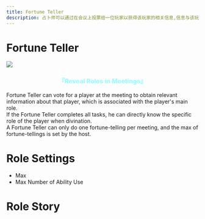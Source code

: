 ```yaml
---
title: Fortune Teller
description: 占卜师可以通过在会议上投票给一位玩家以获得该玩家的相关信息,信息与该玩家的主职业关联。若占卜师完成所有任务,占卜时可以直接知道该玩家的具体职业。占卜师每次会议只能占卜一次,占卜次数根据房主设定,完成占卜或占卜次数耗尽后占卜师可以进行正常投票。
---
```

# Fortune Teller

<img src="https://cn-sy1.rains3.com/xtremewave/FortuneTeller.png">
<h3 align="center"><font color=#8cffff> 『Reveal Roles in Meetings』 </font></h3>

Fortune Teller can vote for a player at the meeting to obtain relevant information about that player, which is associated with the player's main role.<br>
If the Fortune Teller completes all tasks, he can directly know the specific role of the player when divination.<br>
A Fortune Teller can only do one fortune-telling per meeting, and the max of fortune-tellings is set by the host.

# Role Settings
- Max
- Max Number of Ability Use

# Role Story
